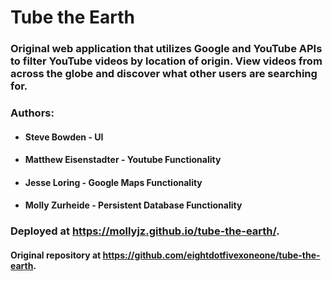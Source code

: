 # Tube the Earth

### Original web application that utilizes Google and YouTube APIs to filter YouTube videos by location of origin. View videos from across the globe and discover what other users are searching for.

### Authors:
* #### Steve Bowden - UI
* #### Matthew Eisenstadter - Youtube Functionality
* #### Jesse Loring - Google Maps Functionality
* #### Molly Zurheide - Persistent Database Functionality

### Deployed at https://mollyjz.github.io/tube-the-earth/.

#### Original repository at https://github.com/eightdotfivexoneone/tube-the-earth.
